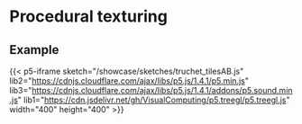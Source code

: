 # Procedural texturing

## Example

{{< p5-iframe sketch="/showcase/sketches/truchet_tilesAB.js" lib2="https://cdnjs.cloudflare.com/ajax/libs/p5.js/1.4.1/p5.min.js" lib3="https://cdnjs.cloudflare.com/ajax/libs/p5.js/1.4.1/addons/p5.sound.min.js" lib1="https://cdn.jsdelivr.net/gh/VisualComputing/p5.treegl/p5.treegl.js" width="400" height="400" >}}